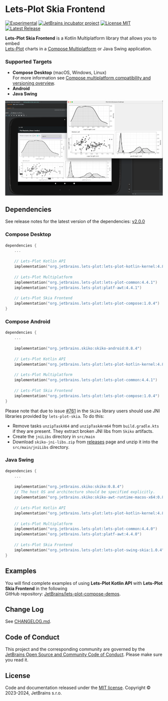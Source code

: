 # Lets-Plot Skia Frontend

[![Experimental](https://kotl.in/badges/experimental.svg)](https://kotlinlang.org/docs/components-stability.html)
[![JetBrains incubator project](https://jb.gg/badges/incubator.svg)](https://confluence.jetbrains.com/display/ALL/JetBrains+on+GitHub)
[![License MIT](https://img.shields.io/badge/License-MIT-yellow.svg)](https://raw.githubusercontent.com/JetBrains/lets-plot-skia/master/LICENSE)
[![Latest Release](https://img.shields.io/github/v/release/JetBrains/lets-plot-skia)](https://github.com/JetBrains/lets-plot-skia/releases/latest)

**Lets-Plot Skia Frontend** is a Kotlin Multiplatform library that allows you to embed \
[Lets-Plot](https://github.com/JetBrains/lets-plot) charts in a [Compose Multiplatform](https://github.com/JetBrains/compose-multiplatform) or Java Swing application.

### Supported Targets
- **Compose Desktop** (macOS, Windows, Linux)\
  For more information see [Compose multiplatform compatibility and versioning overview](https://www.jetbrains.com/help/kotlin-multiplatform-dev/compose-compatibility-and-versioning.html). 
- **Android**
- **Java Swing**

![Splash](img-2.png)

## Dependencies

See release notes for the latest version of the dependencies: [v2.0.0](https://github.com/JetBrains/lets-plot-skia/releases/tag/v2.0.0)

### Compose Desktop

```kotlin
dependencies {
    ...

    // Lets-Plot Kotlin API 
    implementation("org.jetbrains.lets-plot:lets-plot-kotlin-kernel:4.8.0")

    // Lets-Plot Multiplatform 
    implementation("org.jetbrains.lets-plot:lets-plot-common:4.4.1")
    implementation("org.jetbrains.lets-plot:platf-awt:4.4.1")

    // Lets-Plot Skia Frontend
    implementation("org.jetbrains.lets-plot:lets-plot-compose:1.0.4")
}
```

### Compose Android

```kotlin
dependencies {
    ...

    implementation("org.jetbrains.skiko:skiko-android:0.8.4")

    // Lets-Plot Kotlin API 
    implementation("org.jetbrains.lets-plot:lets-plot-kotlin-kernel:4.8.0")

    // Lets-Plot Multiplatform 
    implementation("org.jetbrains.lets-plot:lets-plot-common:4.4.1")

    // Lets-Plot Skia Frontend
    implementation("org.jetbrains.lets-plot:lets-plot-compose:1.0.4")
}
```
Please note that due to issue [#761](https://github.com/JetBrains/skiko/issues/761) in the `Skiko` library users should use JNI libraries provided by `lets-plot-skia`. To do this:
- Remove tasks `unzipTaskX64` and `unzipTaskArm64` from `build.gradle.kts` if they are present. They extract broken JNI libs from `Skiko` artifacts.
- Create the `jniLibs` directory in `src/main`
- Download `skiko-jni-libs.zip` from [releases](https://github.com/JetBrains/lets-plot-skia/releases) page and unzip it into the `src/main/jniLibs` directory.

### Java Swing

```kotlin
dependencies {
    ...

    implementation("org.jetbrains.skiko:skiko:0.8.4")
    // The host OS and architecture should be specified explicitly.
    implementation("org.jetbrains.skiko:skiko-awt-runtime-macos-x64:0.8.4")

    // Lets-Plot Kotlin API 
    implementation("org.jetbrains.lets-plot:lets-plot-kotlin-kernel:4.8.0")

    // Lets-Plot Multiplatform 
    implementation("org.jetbrains.lets-plot:lets-plot-common:4.4.0")
    implementation("org.jetbrains.lets-plot:platf-awt:4.4.0")

    // Lets-Plot Skia Frontend
    implementation("org.jetbrains.lets-plot:lets-plot-swing-skia:1.0.4")
}
```

## Examples

You will find complete examples of using **Lets-Plot Kotlin API** with **Lets-Plot Skia Frontend** in the following\
GitHub repository: [JetBrains/lets-plot-compose-demos](https://github.com/JetBrains/lets-plot-compose-demos).

## Change Log

See [CHANGELOG.md](https://github.com/JetBrains/lets-plot-skia/blob/master/CHANGELOG.md).

## Code of Conduct

This project and the corresponding community are governed by the
[JetBrains Open Source and Community Code of Conduct](https://confluence.jetbrains.com/display/ALL/JetBrains+Open+Source+and+Community+Code+of+Conduct).
Please make sure you read it.

## License

Code and documentation released under
the [MIT license](https://github.com/JetBrains/lets-plot-skia/blob/master/LICENSE).
Copyright © 2023-2024, JetBrains s.r.o.
